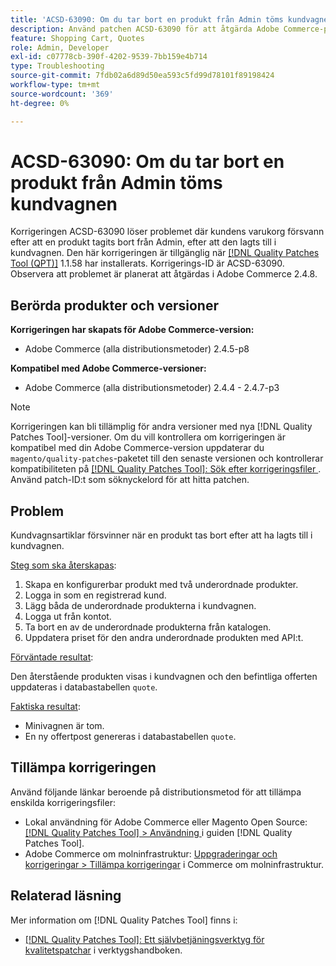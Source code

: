 ```yaml
---
title: 'ACSD-63090: Om du tar bort en produkt från Admin töms kundvagnen'
description: Använd patchen ACSD-63090 för att åtgärda Adobe Commerce-problemet där kundens varukorg försvann efter att en produkt raderats efter att den lagts till i kundvagnen.
feature: Shopping Cart, Quotes
role: Admin, Developer
exl-id: c07778cb-390f-4202-9539-7bb159e4b714
type: Troubleshooting
source-git-commit: 7fdb02a6d89d50ea593c5fd99d78101f89198424
workflow-type: tm+mt
source-wordcount: '369'
ht-degree: 0%

---
```


# ACSD-63090: Om du tar bort en produkt från Admin töms kundvagnen

Korrigeringen ACSD-63090 löser problemet där kundens varukorg försvann efter att en produkt tagits bort från Admin, efter att den lagts till i kundvagnen. Den här korrigeringen är tillgänglig när [[!DNL Quality Patches Tool (QPT)]](/help/tools/quality-patches-tool/quality-patches-tool-to-self-serve-quality-patches.md) 1.1.58 har installerats. Korrigerings-ID är ACSD-63090. Observera att problemet är planerat att åtgärdas i Adobe Commerce 2.4.8.

## Berörda produkter och versioner

**Korrigeringen har skapats för Adobe Commerce-version:**

* Adobe Commerce (alla distributionsmetoder) 2.4.5-p8

**Kompatibel med Adobe Commerce-versioner:**

* Adobe Commerce (alla distributionsmetoder) 2.4.4 - 2.4.7-p3

>[!NOTE]
>
>Korrigeringen kan bli tillämplig för andra versioner med nya [!DNL Quality Patches Tool]-versioner. Om du vill kontrollera om korrigeringen är kompatibel med din Adobe Commerce-version uppdaterar du `magento/quality-patches`-paketet till den senaste versionen och kontrollerar kompatibiliteten på [[!DNL Quality Patches Tool]: Sök efter korrigeringsfiler ](https://experienceleague.adobe.com/tools/commerce-quality-patches/index.html). Använd patch-ID:t som söknyckelord för att hitta patchen.

## Problem

Kundvagnsartiklar försvinner när en produkt tas bort efter att ha lagts till i kundvagnen.

<u>Steg som ska återskapas</u>:

1. Skapa en konfigurerbar produkt med två underordnade produkter.
1. Logga in som en registrerad kund.
1. Lägg båda de underordnade produkterna i kundvagnen.
1. Logga ut från kontot.
1. Ta bort en av de underordnade produkterna från katalogen.
1. Uppdatera priset för den andra underordnade produkten med API:t.

<u>Förväntade resultat</u>:

Den återstående produkten visas i kundvagnen och den befintliga offerten uppdateras i databastabellen `quote`.

<u>Faktiska resultat</u>:

* Minivagnen är tom.
* En ny offertpost genereras i databastabellen `quote`.

## Tillämpa korrigeringen

Använd följande länkar beroende på distributionsmetod för att tillämpa enskilda korrigeringsfiler:

* Lokal användning för Adobe Commerce eller Magento Open Source: [[!DNL Quality Patches Tool] > Användning ](/help/tools/quality-patches-tool/usage.md) i guiden [!DNL Quality Patches Tool].
* Adobe Commerce om molninfrastruktur: [Uppgraderingar och korrigeringar > Tillämpa korrigeringar](https://experienceleague.adobe.com/docs/commerce-cloud-service/user-guide/develop/upgrade/apply-patches.html) i Commerce om molninfrastruktur.

## Relaterad läsning

Mer information om [!DNL Quality Patches Tool] finns i:

* [[!DNL Quality Patches Tool]: Ett självbetjäningsverktyg för kvalitetspatchar](/help/tools/quality-patches-tool/quality-patches-tool-to-self-serve-quality-patches.md) i verktygshandboken.
